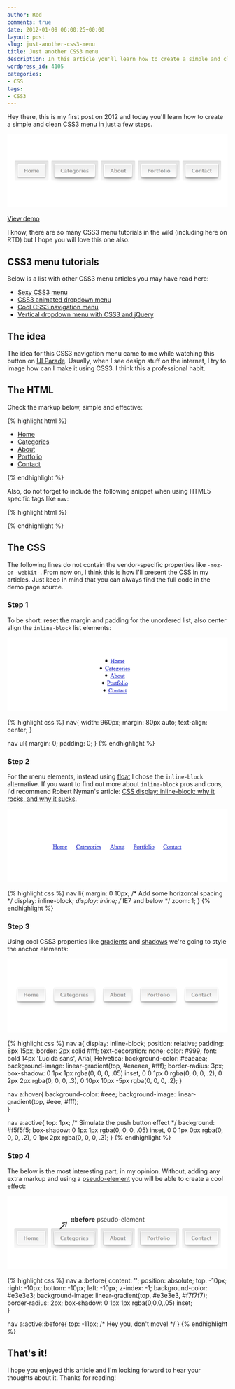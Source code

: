 ```yaml
---
author: Red
comments: true
date: 2012-01-09 06:00:25+00:00
layout: post
slug: just-another-css3-menu
title: Just another CSS3 menu
description: In this article you'll learn how to create a simple and clean CSS3 menu in just a few steps.
wordpress_id: 4105
categories:
- CSS
tags:
- CSS3
---
```


Hey there, this is my first post on 2012 and today you'll learn how to create a simple and clean CSS3 menu in just a few steps. 

![](/dist/uploads/2012/01/just-another-css3-menu.png)

<!-- more -->

[View demo](/dist/uploads/2012/01/just-another-css3-menu-demo.html)

I know, there are so many CSS3 menu tutorials in the wild (including here on RTD) but I hope you will love this one also.

## CSS3 menu tutorials

Below is a list with other CSS3 menu articles you may have read here:
	
  * [Sexy CSS3 menu](/sexy-css3-menu)	
  * [CSS3 animated dropdown menu](/css3-animated-dropdown-menu)	
  * [Cool CSS3 navigation menu](/cool-css3-navigation-menu)	
  * [Vertical dropdown menu with CSS3 and jQuery](/create-a-stylish-html5-template-from-scratch)

## The idea

The idea for this CSS3 navigation menu came to me while watching this button on [UI Parade](http://www.uiparade.com/portfolio/ultra-clean-home-button/). Usually, when I see design stuff on the internet, I try to image how can I make it using CSS3. I think this a professional habit.

## The HTML

Check the markup below, simple and effective:
    
{% highlight html %}
<nav>
    <ul>
        <li><a href="">Home</a></li>
        <li><a href="">Categories</a></li>
        <li><a href="">About</a></li>               
        <li><a href="">Portfolio</a></li>
        <li><a href="">Contact</a></li>     
    </ul>
</nav>
{% endhighlight %}

Also, do not forget to include the following snippet when using HTML5 specific tags like `nav`:

{% highlight html %}
<!--[if lt IE 9]>
    <script src="http://html5shim.googlecode.com/svn/trunk/html5.js"></script>
<![endif]-->
{% endhighlight %}


## The CSS

The following lines do not contain the vendor-specific properties like `-moz-` or `-webkit-`. From now on, I think this is how I'll present the CSS in my articles. Just keep in mind that you can always find the full code in the demo page source.

### Step 1

To be short: reset the margin and padding for the unordered list, also center align the `inline-block` list elements:

![Initial menu styles](/dist/uploads/2012/01/initial-menu-styles.png)


{% highlight css %}
nav{
    width: 960px;
    margin: 80px auto;
    text-align: center;
}

nav ul{
    margin: 0;
    padding: 0;
}
{% endhighlight %}

### Step 2

For the menu elements, instead using [float](/clearing-floats-nowadays) I chose the `inline-block` alternative. If you want to find out more about `inline-block` pros and cons, I'd recommend Robert Nyman's article: [CSS display: inline-block: why it rocks, and why it sucks](http://robertnyman.com/2010/02/24/css-display-inline-block-why-it-rocks-and-why-it-sucks/).

![Inline block elements](/dist/uploads/2012/01/inline-block-elements.png)

{% highlight css %}
nav li{
    margin: 0 10px; /* Add some horizontal spacing */
    display: inline-block;
    *display: inline;  /* IE7 and below */
    zoom: 1;
}
{% endhighlight %}

### Step 3


Using cool CSS3 properties like [gradients](/css-gradients-quick-tutorial) and [shadows](/how-to-create-slick-effects-with-css3-box-shadow) we're going to style the anchor elements:

![CSS3 menu link styles](/dist/uploads/2012/01/css3-menu-anchor-styles.png)

{% highlight css %}
nav a{
    display: inline-block;
    position: relative;
    padding: 8px 15px;
    border: 2px solid #fff;
    text-decoration: none;
    color: #999;
    font: bold 14px 'Lucida sans', Arial, Helvetica;
    background-color: #eaeaea;
    background-image: linear-gradient(top, #eaeaea, #fff);
    border-radius: 3px;
    box-shadow: 0 1px 1px rgba(0, 0, 0, .05) inset,
                0 0 1px 0 rgba(0, 0, 0, .2),
                0 2px 2px rgba(0, 0, 0, .3),
                0 10px 10px -5px rgba(0, 0, 0, .2);
}

nav a:hover{
    background-color: #eee;
    background-image: linear-gradient(top, #eee, #fff);     
}   

nav a:active{
        top: 1px; /* Simulate the push button effect */
    background: #f5f5f5;
    box-shadow: 0 1px 1px rgba(0, 0, 0, .05) inset,
                0 0 1px 0px rgba(0, 0, 0, .2),
                0 1px 2px rgba(0, 0, 0, .3);
}
{% endhighlight %}

### Step 4

The below is the most interesting part, in my opinion. Without, adding any extra markup and using a [pseudo-element](/before-after-pseudo-elements) you will be able to create a cool effect:

![Menu pseudo element](/dist/uploads/2012/01/css3-menu-before-pseudo-element.png)

{% highlight css %}
nav a::before{
    content: '';
    position: absolute;
    top: -10px;
    right: -10px;
    bottom: -10px;
    left: -10px;
    z-index: -1;
    background-color: #e3e3e3;
    background-image: linear-gradient(top, #e3e3e3, #f7f7f7);
    border-radius: 2px;
    box-shadow: 0 1px 1px rgba(0,0,0,.05) inset;        
}

nav a:active::before{
    top: -11px; /* Hey you, don't move! */
}
{% endhighlight %}

## That's it!

I hope you enjoyed this article and I'm looking forward to hear your thoughts about it. Thanks for reading!